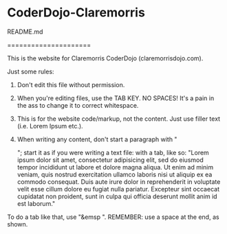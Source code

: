 CoderDojo-Claremorris
=====================

README.md

=====================

This is the website for Claremorris CoderDojo (claremorrisdojo.com).

Just some rules:

1. Don't edit this file without permission.

2. When you're editing files, use the TAB KEY. NO SPACES! It's a pain in the ass to change it to correct whitespace.

3. This is for the website code/markup, not the content. Just use filler text (i.e. Lorem Ipsum etc.).

4. When writing any content, don't start a paragraph with "<p>"; start it as if you were writing a text file: with a tab, like so:
	"Lorem ipsum dolor sit amet, consectetur adipisicing elit, sed do eiusmod tempor incididunt ut labore et dolore magna aliqua. Ut enim ad minim veniam, quis nostrud exercitation ullamco laboris nisi ut aliquip ex ea commodo consequat. Duis aute irure dolor in reprehenderit in voluptate velit esse cillum dolore eu fugiat nulla pariatur. Excepteur sint occaecat cupidatat non proident, sunt in culpa qui officia deserunt mollit anim id est laborum."

To do a tab like that, use "&emsp ". REMEMBER: use a space at the end, as shown.
